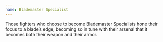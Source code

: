 ```yaml
---
name: Blademaster Specialist
---
```

Those fighters who choose to become Blademaster Specialists hone their focus to a blade’s edge, becoming so in tune with their arsenal that it becomes both their weapon and their armor.